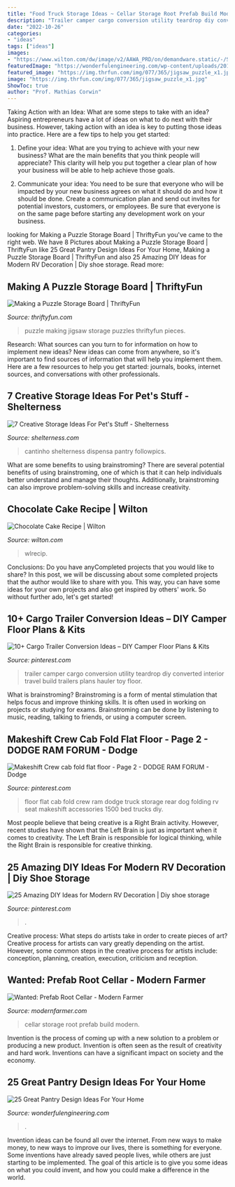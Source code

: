 ```yaml
---
title: "Food Truck Storage Ideas ~ Cellar Storage Root Prefab Build Modern"
description: "Trailer camper cargo conversion utility teardrop diy converted interior travel build trailers plans hauler toy floor"
date: "2022-10-26"
categories:
- "ideas"
tags: ["ideas"]
images:
- "https://www.wilton.com/dw/image/v2/AAWA_PRD/on/demandware.static/-/Sites-wilton-project-master/default/dw2d51022b/images/project/WLRECIP-358/chocolate-cake-recipe-wlrecip-358_1.jpg?sw=1440&amp;sh=750&amp;sm=fit"
featuredImage: "https://wonderfulengineering.com/wp-content/uploads/2014/09/25-walk-in-pantry-ideas-9.jpg"
featured_image: "https://img.thrfun.com/img/077/365/jigsaw_puzzle_x1.jpg"
image: "https://img.thrfun.com/img/077/365/jigsaw_puzzle_x1.jpg"
ShowToc: true
author: "Prof. Mathias Corwin"
---
```



Taking Action with an Idea: What are some steps to take with an idea?
Aspiring entrepreneurs have a lot of ideas on what to do next with their business. However, taking action with an idea is key to putting those ideas into practice. Here are a few tips to help you get started:
1. Define your idea: What are you trying to achieve with your new business? What are the main benefits that you think people will appreciate? This clarity will help you put together a clear plan of how your business will be able to help achieve those goals.

2. Communicate your idea: You need to be sure that everyone who will be impacted by your new business agrees on what it should do and how it should be done. Create a communication plan and send out invites for potential investors, customers, or employees. Be sure that everyone is on the same page before starting any development work on your business.


	

		
looking for Making a Puzzle Storage Board | ThriftyFun you've came to the right web. We have 8 Pictures about Making a Puzzle Storage Board | ThriftyFun like 25 Great Pantry Design Ideas For Your Home, Making a Puzzle Storage Board | ThriftyFun and also 25 Amazing DIY Ideas for Modern RV Decoration | Diy shoe storage. Read more:
		
    
## Making A Puzzle Storage Board | ThriftyFun

<img loading=lazy src="https://img.thrfun.com/img/077/365/jigsaw_puzzle_x1.jpg" onerror="this.onerror=null;this.src='https://tse2.mm.bing.net/th?id=OIP.lpigjDmfPW6omkdAHz05wgHaLH&amp;pid=15.1';" alt="Making a Puzzle Storage Board | ThriftyFun">

_Source: thriftyfun.com_

>puzzle making jigsaw storage puzzles thriftyfun pieces. 

	

Research: What sources can you turn to for information on how to implement new ideas?
New ideas can come from anywhere, so it's important to find sources of information that will help you implement them. Here are a few resources to help you get started: journals, books, internet sources, and conversations with other professionals.

    
## 7 Creative Storage Ideas For Pet&#039;s Stuff - Shelterness

<img loading=lazy src="https://i.shelterness.com/pet-storage-ideas-1.jpg" onerror="this.onerror=null;this.src='https://tse3.mm.bing.net/th?id=OIP.5cVhKqhcTQpGVgX8gIH9WwAAAA&amp;pid=15.1';" alt="7 Creative Storage Ideas For Pet&#039;s Stuff - Shelterness">

_Source: shelterness.com_

>cantinho shelterness dispensa pantry followpics. 

	

What are some benefits to using brainstroming?
There are several potential benefits of using brainstroming, one of which is that it can help individuals better understand and manage their thoughts. Additionally, brainstroming can also improve problem-solving skills and increase creativity.

    
## Chocolate Cake Recipe | Wilton

<img loading=lazy src="https://www.wilton.com/dw/image/v2/AAWA_PRD/on/demandware.static/-/Sites-wilton-project-master/default/dw2d51022b/images/project/WLRECIP-358/chocolate-cake-recipe-wlrecip-358_1.jpg?sw=1440&amp;sh=750&amp;sm=fit" onerror="this.onerror=null;this.src='https://tse3.mm.bing.net/th?id=OIP.uC0jA9V2YMzXEbXYoc79QwHaHa&amp;pid=15.1';" alt="Chocolate Cake Recipe | Wilton">

_Source: wilton.com_

>wlrecip. 

	

Conclusions: Do you have anyCompleted projects that you would like to share?
In this post, we will be discussing about some completed projects that the author would like to share with you. This way, you can have some ideas for your own projects and also get inspired by others' work. So without further ado, let's get started!

    
## 10+ Cargo Trailer Conversion Ideas – DIY Camper Floor Plans &amp; Kits

<img loading=lazy src="https://i.pinimg.com/736x/48/bb/4d/48bb4deafeb76ba3af911ac91bfc324e.jpg" onerror="this.onerror=null;this.src='https://tse1.mm.bing.net/th?id=OIP.7zsE4sdWxqSHwtKfhAnKzAHaLG&amp;pid=15.1';" alt="10+ Cargo Trailer Conversion Ideas – DIY Camper Floor Plans &amp; Kits">

_Source: pinterest.com_

>trailer camper cargo conversion utility teardrop diy converted interior travel build trailers plans hauler toy floor. 

	

What is brainstroming?
Brainstroming is a form of mental stimulation that helps focus and improve thinking skills. It is often used in working on projects or studying for exams. Brainstroming can be done by listening to music, reading, talking to friends, or using a computer screen.

    
## Makeshift Crew Cab Fold Flat Floor - Page 2 - DODGE RAM FORUM - Dodge

<img loading=lazy src="https://i.pinimg.com/736x/8c/b3/22/8cb3223c6854b4b9197a2569d843cbbd--dodge-ram-forum-rv-storage.jpg" onerror="this.onerror=null;this.src='https://tse1.mm.bing.net/th?id=OIP.u2m_d9huGbQsvL33Va05SgHaMY&amp;pid=15.1';" alt="Makeshift Crew cab fold flat floor - Page 2 - DODGE RAM FORUM - Dodge">

_Source: pinterest.com_

>floor flat cab fold crew ram dodge truck storage rear dog folding rv seat makeshift accessories 1500 bed trucks diy. 

	

Most people believe that being creative is a Right Brain activity. However, recent studies have shown that the Left Brain is just as important when it comes to creativity. The Left Brain is responsible for logical thinking, while the Right Brain is responsible for creative thinking.

    
## 25 Amazing DIY Ideas For Modern RV Decoration | Diy Shoe Storage

<img loading=lazy src="https://i.pinimg.com/736x/3d/6c/c8/3d6cc8c2fca574d8897a686eba919865.jpg" onerror="this.onerror=null;this.src='https://tse2.mm.bing.net/th?id=OIP.jFXbwu5t1zNQaoKXWJ7aDwHaKy&amp;pid=15.1';" alt="25 Amazing DIY Ideas for Modern RV Decoration | Diy shoe storage">

_Source: pinterest.com_

>. 

	

Creative process: What steps do artists take in order to create pieces of art?
Creative process for artists can vary greatly depending on the artist. However, some common steps in the creative process for artists include: conception, planning, creation, execution, criticism and reception.

    
## Wanted: Prefab Root Cellar - Modern Farmer

<img loading=lazy src="https://modernfarmer.com/wp-content/uploads/2019/02/shutterstock_1064704262.jpg" onerror="this.onerror=null;this.src='https://tse4.mm.bing.net/th?id=OIP.wcU_L9_vn34CK1EIpsJEFQHaFj&amp;pid=15.1';" alt="Wanted: Prefab Root Cellar - Modern Farmer">

_Source: modernfarmer.com_

>cellar storage root prefab build modern. 

	

Invention is the process of coming up with a new solution to a problem or producing a new product. Invention is often seen as the result of creativity and hard work. Inventions can have a significant impact on society and the economy.

    
## 25 Great Pantry Design Ideas For Your Home

<img loading=lazy src="https://wonderfulengineering.com/wp-content/uploads/2014/09/25-walk-in-pantry-ideas-9.jpg" onerror="this.onerror=null;this.src='https://tse3.mm.bing.net/th?id=OIP.U6UDJ70-9pRrurYmeTjk0QHaLF&amp;pid=15.1';" alt="25 Great Pantry Design Ideas For Your Home">

_Source: wonderfulengineering.com_

>. 

	

Invention ideas can be found all over the internet. From new ways to make money, to new ways to improve our lives, there is something for everyone. Some inventions have already saved people lives, while others are just starting to be implemented. The goal of this article is to give you some ideas on what you could invent, and how you could make a difference in the world.

